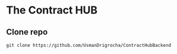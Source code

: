 # The Contract HUB

## Clone repo
``` git clone https://github.com/UsmanDrigrocha/ContractHubBackend ```

